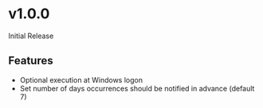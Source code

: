 # v1.0.0

Initial Release

## Features

- Optional execution at Windows logon
- Set number of days occurrences should be notified in advance (default 7)

